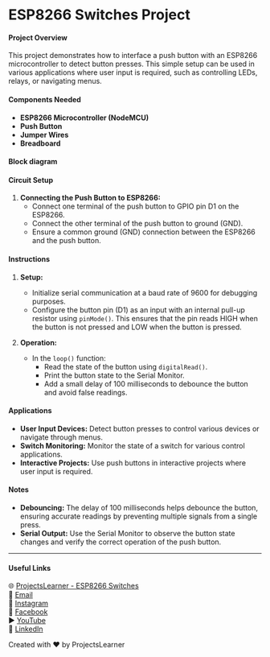# ESP8266 Switches Project

#### Project Overview
This project demonstrates how to interface a push button with an ESP8266 microcontroller to detect button presses. This simple setup can be used in various applications where user input is required, such as controlling LEDs, relays, or navigating menus.

#### Components Needed
- **ESP8266 Microcontroller (NodeMCU)**
- **Push Button**
- **Jumper Wires**
- **Breadboard**

#### Block diagram


#### Circuit Setup
1. **Connecting the Push Button to ESP8266:**
   - Connect one terminal of the push button to GPIO pin D1 on the ESP8266.
   - Connect the other terminal of the push button to ground (GND).
   - Ensure a common ground (GND) connection between the ESP8266 and the push button.

#### Instructions
1. **Setup:**
   - Initialize serial communication at a baud rate of 9600 for debugging purposes.
   - Configure the button pin (D1) as an input with an internal pull-up resistor using `pinMode()`. This ensures that the pin reads HIGH when the button is not pressed and LOW when the button is pressed.

2. **Operation:**
   - In the `loop()` function:
     - Read the state of the button using `digitalRead()`.
     - Print the button state to the Serial Monitor.
     - Add a small delay of 100 milliseconds to debounce the button and avoid false readings.

#### Applications
- **User Input Devices:** Detect button presses to control various devices or navigate through menus.
- **Switch Monitoring:** Monitor the state of a switch for various control applications.
- **Interactive Projects:** Use push buttons in interactive projects where user input is required.

#### Notes
- **Debouncing:** The delay of 100 milliseconds helps debounce the button, ensuring accurate readings by preventing multiple signals from a single press.
- **Serial Output:** Use the Serial Monitor to observe the button state changes and verify the correct operation of the push button.

---

#### Useful Links
🌐 [ProjectsLearner - ESP8266 Switches](https://projectslearner.com/learn/esp8266-switches)  
📧 [Email](mailto:projectslearner@gmail.com)  
📸 [Instagram](https://www.instagram.com/projectslearner/)  
📘 [Facebook](https://www.facebook.com/projectslearner)  
▶️ [YouTube](https://www.youtube.com/@ProjectsLearner)  
📘 [LinkedIn](https://www.linkedin.com/in/projectslearner)

Created with ❤️ by ProjectsLearner